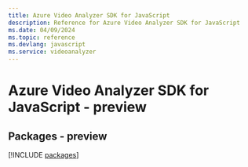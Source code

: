```yaml
---
title: Azure Video Analyzer SDK for JavaScript
description: Reference for Azure Video Analyzer SDK for JavaScript
ms.date: 04/09/2024
ms.topic: reference
ms.devlang: javascript
ms.service: videoanalyzer
---
```

# Azure Video Analyzer SDK for JavaScript - preview
## Packages - preview
[!INCLUDE [packages](video-analyzer-index.md)]